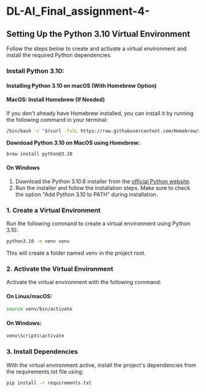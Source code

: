 # DL-AI_Final_assignment-4-


## Setting Up the Python 3.10 Virtual Environment

Follow the steps below to create and activate a virtual environment and install the required Python dependencies.

### Install Python 3.10: 
#### Installing Python 3.10 on macOS (With Homebrew Option)

#### MacOS: Install Homebrew (If Needed)
If you don't already have Homebrew installed, you can install it by running the following command in your terminal:
```bash
/bin/bash -c "$(curl -fsSL https://raw.githubusercontent.com/Homebrew/install/HEAD/install.sh)"
```

**Download Python 3.10 on MacOS using Homebrew:**
```bash
brew install python@3.10
```

#### On Windows

1. Download the Python 3.10.6 installer from the [official Python website]([https://www.python.org/downloads/release/python-31016/]).
2. Run the installer and follow the installation steps. Make sure to check the option "Add Python 3.10 to PATH" during installation.


### 1. Create a Virtual Environment

Run the following command to create a virtual environment using Python 3.10:

```bash
python3.10 -m venv venv
```
This will create a folder named venv in the project root.

### 2. Activate the Virtual Environment
Activate the virtual environment with the following command:

#### On Linux/macOS:
```bash
source venv/bin/activate
```
#### On Windows:

```bash
venv\Scripts\activate
```

### 3. Install Dependencies
With the virtual environment active, install the project's dependencies from the requirements.txt file using:

```bash
pip install -r requirements.txt
```
